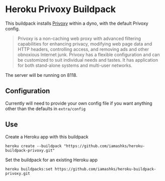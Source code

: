 # Heroku Privoxy Buildpack

This buildpack installs [Privoxy](https://www.privoxy.org/) within a dyno, with the default Privoxy config.

> Privoxy is a non-caching web proxy with advanced filtering capabilities for enhancing privacy, modifying web page data and HTTP headers, controlling access, and removing ads and other obnoxious Internet junk. Privoxy has a flexible configuration and can be customized to suit individual needs and tastes. It has application for both stand-alone systems and multi-user networks.

The server will be running on 8118.

## Configuration

Currently will need to provide your own config file if you want anything other than the defaults in `extra/config`

## Use

Create a Heroku app with this buildpack
```shell
heroku create --buildpack "https://github.com/iamashks/heroku-buildpack-privoxy.git"
```
Set the buildpack for an existing Heroku app

```shell
heroku buildpacks:set https://github.com/iamashks/heroku-buildpack-privoxy.git
```
